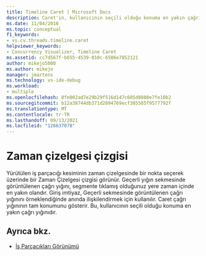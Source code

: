 ```yaml
---
title: Timeline Caret | Microsoft Docs
description: Caret'in, kullanıcının seçili olduğu konuma en yakın çağrı yığını olan çağrı yığınının tam konumunu nasıl gösterir?
ms.date: 11/04/2016
ms.topic: conceptual
f1_keywords:
- vs.cv.threads.timeline.caret
helpviewer_keywords:
- Concurrency Visualizer, Timeline Caret
ms.assetid: cc7d567f-b655-4539-810c-6506e7852121
author: mikejo5000
ms.author: mikejo
manager: jmartens
ms.technology: vs-ide-debug
ms.workload:
- multiple
ms.openlocfilehash: 0fe002ad7e29b29f516d147c605d8808e7fe10b2
ms.sourcegitcommit: b12a38744db371d2894769ecf305585f9577792f
ms.translationtype: MT
ms.contentlocale: tr-TR
ms.lasthandoff: 09/13/2021
ms.locfileid: "126637078"
---
```

# <a name="timeline-caret"></a>Zaman çizelgesi çizgisi
Yürütülen iş parçacığı kesiminin zaman çizelgesinde bir nokta seçerek üzerinde bir Zaman Çizelgesi çizgisi görünür. Geçerli yığın sekmesinde görüntülenen çağrı yığını, segmente tıklamış olduğunuz yere zaman içinde en yakın olandır. Giriş imtiyaz, Geçerli sekmesinde görüntülenen çağrı  yığınını örneklendiğinde anında ilişkilendirmek için kullanılır. Caret çağrı yığınının tam konumunu gösterir. Bu, kullanıcının seçili olduğu konuma en yakın çağrı yığınıdır.

## <a name="see-also"></a>Ayrıca bkz.
- [İş Parçacıkları Görünümü](../profiling/threads-view-parallel-performance.md)